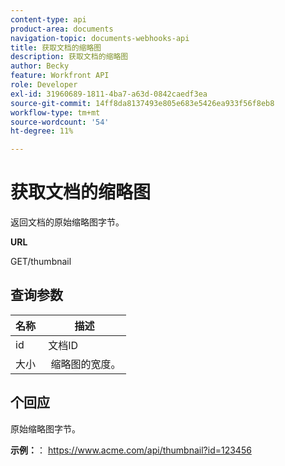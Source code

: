 ```yaml
---
content-type: api
product-area: documents
navigation-topic: documents-webhooks-api
title: 获取文档的缩略图
description: 获取文档的缩略图
author: Becky
feature: Workfront API
role: Developer
exl-id: 31960689-1811-4ba7-a63d-0842caedf3ea
source-git-commit: 14ff8da8137493e805e683e5426ea933f56f8eb8
workflow-type: tm+mt
source-wordcount: '54'
ht-degree: 11%

---
```



# 获取文档的缩略图

返回文档的原始缩略图字节。

**URL**

GET/thumbnail

## 查询参数

| 名称  | 描述 |
|---|---|
| id  | 文档ID |
| 大小  |  缩略图的宽度。 |


## 个回应

原始缩略图字节。

**示例：**： https://www.acme.com/api/thumbnail?id=123456
